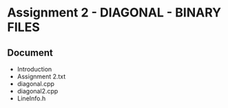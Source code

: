 # Assignment 2 - DIAGONAL - BINARY FILES

## Document
- Introduction
- Assignment 2.txt
- diagonal.cpp
- diagonal2.cpp
- LineInfo.h
